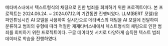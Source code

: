 메타버스내에서 텍스트형식의 채팅으로 인한 범죄를 회피하기 위한 프로젝트이다.
본 프로젝트는 2024.06.24. ~ 2024.07.12.의 기간동안 진행되었다.
LLM(BERT 모델)응 파인튜닝시킨 AI 모델을 사용하여 실시간으로 메타버스의 채팅을 AI 모델에 전달하여 분류하고 범죄의 유형에 따라 적절한 재재타버스내에서 텍스트형식의 채팅으로 인한 범죄를 회피하기 위한 프로젝트이다.
구글 데이터셋 서치로 다양하게 습득한 텍스트 범죄 데이터로 학습을 진행하였다.
